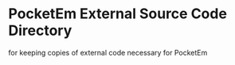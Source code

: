 # PocketEm External Source Code  Directory

for keeping copies of external code necessary for PocketEm

